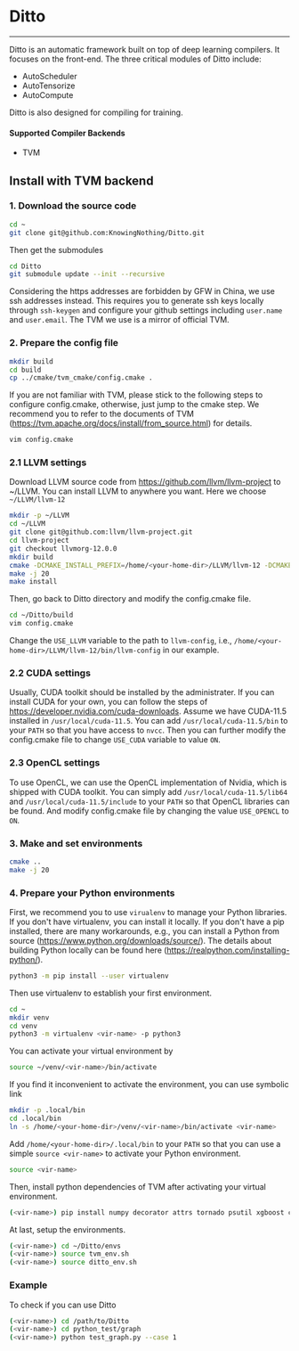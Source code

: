 # Ditto
---
Ditto is an automatic framework built on top of deep learning compilers.
It focuses on the front-end.
The three critical modules of Ditto include:
- AutoScheduler
- AutoTensorize
- AutoCompute

Ditto is also designed for compiling for training.

#### Supported Compiler Backends
- TVM

## Install with TVM backend
### 1. Download the source code
```sh
cd ~
git clone git@github.com:KnowingNothing/Ditto.git
```
Then get the submodules
```sh
cd Ditto
git submodule update --init --recursive
```
Considering the https addresses are forbidden by GFW in China, we use ssh addresses instead. This requires you to generate ssh keys locally through `ssh-keygen` and configure your github settings including `user.name` and `user.email`.
The TVM we use is a mirror of official TVM.

### 2. Prepare the config file
```sh
mkdir build
cd build
cp ../cmake/tvm_cmake/config.cmake .
```

If you are not familiar with TVM, please stick to the following steps to configure config.cmake, otherwise, just jump to the cmake step. We recommend you to refer to the documents of TVM (https://tvm.apache.org/docs/install/from_source.html) for details.

```sh
vim config.cmake
```
### 2.1 LLVM settings
Download LLVM source code from https://github.com/llvm/llvm-project to ~/LLVM. You can install LLVM to anywhere you want. Here we choose `~/LLVM/llvm-12`
```sh
mkdir -p ~/LLVM
cd ~/LLVM
git clone git@github.com:llvm/llvm-project.git
cd llvm-project
git checkout llvmorg-12.0.0
mkdir build
cmake -DCMAKE_INSTALL_PREFIX=/home/<your-home-dir>/LLVM/llvm-12 -DCMAKE_BUILD_TYPE=Release -DLLVM_ENABLE_PROJECTS="clang;lld;lldb" ../llvm
make -j 20
make install
```
Then, go back to Ditto directory and modify the config.cmake file.
```sh
cd ~/Ditto/build
vim config.cmake
```
Change the `USE_LLVM` variable to the path to `llvm-config`, i.e., `/home/<your-home-dir>/LLVM/llvm-12/bin/llvm-config` in our example.
### 2.2 CUDA settings
Usually, CUDA toolkit should be installed by the administrater. If you can install CUDA for your own, you can follow the steps of https://developer.nvidia.com/cuda-downloads.
Assume we have CUDA-11.5 installed in `/usr/local/cuda-11.5`.
You can add `/usr/local/cuda-11.5/bin` to your `PATH` so that you have access to `nvcc`.
Then you can further modify the config.cmake file to change `USE_CUDA` variable to value `ON`.
### 2.3 OpenCL settings
To use OpenCL, we can use the OpenCL implementation of Nvidia, which is shipped with CUDA toolkit.
You can simply add `/usr/local/cuda-11.5/lib64` and `/usr/local/cuda-11.5/include` to your `PATH` so that OpenCL libraries can be found.
And modify config.cmake file by changing the value `USE_OPENCL` to `ON`.


### 3. Make and set environments
```sh
cmake ..
make -j 20
```

### 4. Prepare your Python environments
First, we recommend you to use `virualenv` to manage your Python libraries.
If you don't have virtualenv, you can install it locally. If you don't have a pip installed, there are many workarounds, e.g., you can install a Python from source (https://www.python.org/downloads/source/). The details about building Python locally can be found here (https://realpython.com/installing-python/).
```sh
python3 -m pip install --user virtualenv
```
Then use virtualenv to establish your first environment.
```sh
cd ~
mkdir venv
cd venv
python3 -m virtualenv <vir-name> -p python3
```
You can activate your virtual environment by
```sh
source ~/venv/<vir-name>/bin/activate
```
If you find it inconvenient to activate the environment, you can use symbolic link
```sh
mkdir -p .local/bin
cd .local/bin
ln -s /home/<your-home-dir>/venv/<vir-name>/bin/activate <vir-name>
```
Add `/home/<your-home-dir>/.local/bin` to your `PATH` so that you can use a simple `source <vir-name>` to activate your Python environment.
```sh
source <vir-name>
```

Then, install python dependencies of TVM after activating your virtual environment.
```sh
(<vir-name>) pip install numpy decorator attrs tornado psutil xgboost cloudpickle synr
```

At last, setup the environments.
```sh
(<vir-name>) cd ~/Ditto/envs
(<vir-name>) source tvm_env.sh
(<vir-name>) source ditto_env.sh
```

### Example
To check if you can use Ditto
```sh
(<vir-name>) cd /path/to/Ditto
(<vir-name>) cd python_test/graph
(<vir-name>) python test_graph.py --case 1
```
